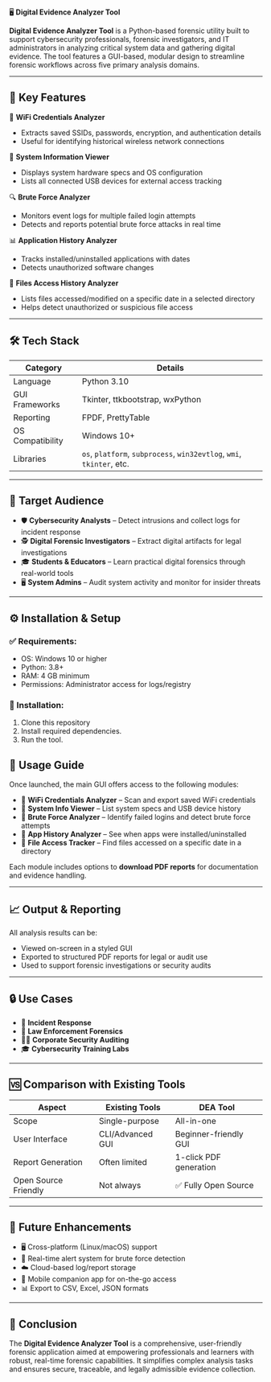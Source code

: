 
🖥️ **Digital Evidence Analyzer Tool**

**Digital Evidence Analyzer Tool** is a Python-based forensic utility built to support cybersecurity professionals, forensic investigators, and IT administrators in analyzing critical system data and gathering digital evidence. The tool features a GUI-based, modular design to streamline forensic workflows across five primary analysis domains.

---

## 📌 Key Features

📶 **WiFi Credentials Analyzer**

* Extracts saved SSIDs, passwords, encryption, and authentication details
* Useful for identifying historical wireless network connections

📀 **System Information Viewer**

* Displays system hardware specs and OS configuration
* Lists all connected USB devices for external access tracking

🔍 **Brute Force Analyzer**

* Monitors event logs for multiple failed login attempts
* Detects and reports potential brute force attacks in real time

 📊 **Application History Analyzer**

* Tracks installed/uninstalled applications with dates
* Detects unauthorized software changes

📂 **Files Access History Analyzer**

* Lists files accessed/modified on a specific date in a selected directory
* Helps detect unauthorized or suspicious file access

---

## 🛠️ Tech Stack

| Category         | Details                                                               |
| ---------------- | --------------------------------------------------------------------- |
| Language         | Python 3.10                                                           |
| GUI Frameworks   | Tkinter, ttkbootstrap, wxPython                                       |
| Reporting        | FPDF, PrettyTable                                                     |
| OS Compatibility | Windows 10+                                                           |
| Libraries        | `os`, `platform`, `subprocess`, `win32evtlog`, `wmi`, `tkinter`, etc. |

---

## 🎯 Target Audience

* 🛡️ **Cybersecurity Analysts** – Detect intrusions and collect logs for incident response
* 🕵️ **Digital Forensic Investigators** – Extract digital artifacts for legal investigations
* 🎓 **Students & Educators** – Learn practical digital forensics through real-world tools
* 🖥️ **System Admins** – Audit system activity and monitor for insider threats

---

## ⚙️ Installation & Setup

### ✅ Requirements:

* OS: Windows 10 or higher
* Python: 3.8+
* RAM: 4 GB minimum
* Permissions: Administrator access for logs/registry

### 🔧 Installation:

1. Clone this repository
2. Install required dependencies.
3. Run the tool.

## 🧭 Usage Guide

Once launched, the main GUI offers access to the following modules:

* 📶 **WiFi Credentials Analyzer** – Scan and export saved WiFi credentials
* 🧾 **System Info Viewer** – List system specs and USB device history
* 🧱 **Brute Force Analyzer** – Identify failed logins and detect brute force attempts
* 🧩 **App History Analyzer** – See when apps were installed/uninstalled
* 📁 **File Access Tracker** – Find files accessed on a specific date in a directory

Each module includes options to **download PDF reports** for documentation and evidence handling.

---

## 📈 Output & Reporting

All analysis results can be:

* Viewed on-screen in a styled GUI
* Exported to structured PDF reports for legal or audit use
* Used to support forensic investigations or security audits

---

## 🔒 Use Cases

* 🔐 **Incident Response**
* 👮 **Law Enforcement Forensics**
* 🧑‍💻 **Corporate Security Auditing**
* 🎓 **Cybersecurity Training Labs**

---

## 🆚 Comparison with Existing Tools

| Aspect               | Existing Tools   | DEA Tool               |
| -------------------- | ---------------- | ---------------------- |
| Scope                | Single-purpose   | All-in-one             |
| User Interface       | CLI/Advanced GUI | Beginner-friendly GUI  |
| Report Generation    | Often limited    | 1-click PDF generation |
| Open Source Friendly | Not always       | ✅ Fully Open Source    |

---

## 🚀 Future Enhancements

* 🖥️ Cross-platform (Linux/macOS) support
* 📩 Real-time alert system for brute force detection
* ☁️ Cloud-based log/report storage
* 📱 Mobile companion app for on-the-go access
* 📊 Export to CSV, Excel, JSON formats

---

## 🏁 Conclusion

The **Digital Evidence Analyzer Tool** is a comprehensive, user-friendly forensic application aimed at empowering professionals and learners with robust, real-time forensic capabilities. It simplifies complex analysis tasks and ensures secure, traceable, and legally admissible evidence collection.


